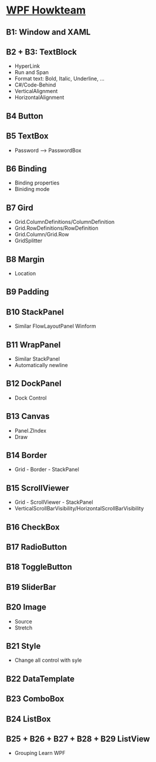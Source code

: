 # [WPF Howkteam](https://www.howkteam.vn/course/lap-trinh-wpf-co-ban-30)

## B1: Window and XAML 
## B2 + B3: TextBlock
* HyperLink
* Run and Span
* Format text: Bold, Italic, Underline, ...
* C#/Code-Behind
* VerticalAlignment
* HorizontalAlignment
## B4 Button
## B5 TextBox
* Password --> PasswordBox
## B6 Binding
* Binding properties
* Biniding mode
## B7 Gird
* Grid.ColumnDefinitions/ColumnDefinition
* Grid.RowDefinitions/RowDefinition
* Grid.Column/Grid.Row
* GridSplitter
## B8 Margin
* Location
## B9 Padding
## B10 StackPanel 
* Similar FlowLayoutPanel Winform
## B11 WrapPanel
* Similar StackPanel
* Automatically newline 
## B12 DockPanel
* Dock Control
## B13 Canvas
* Panel.ZIndex
* Draw
## B14 Border 
* Grid - Border - StackPanel
## B15 ScrollViewer
* Grid - ScrollViewer - StackPanel
* VerticalScrollBarVisibility/HorizontalScrollBarVisibility
## B16 CheckBox
## B17 RadioButton
## B18 ToggleButton
## B19 SliderBar
## B20 Image
* Source
* Stretch
## B21 Style
* Change all control with syle
## B22 DataTemplate
## B23 ComboBox
## B24 ListBox
## B25 + B26 + B27 + B28 + B29 ListView
* Grouping
Learn WPF
